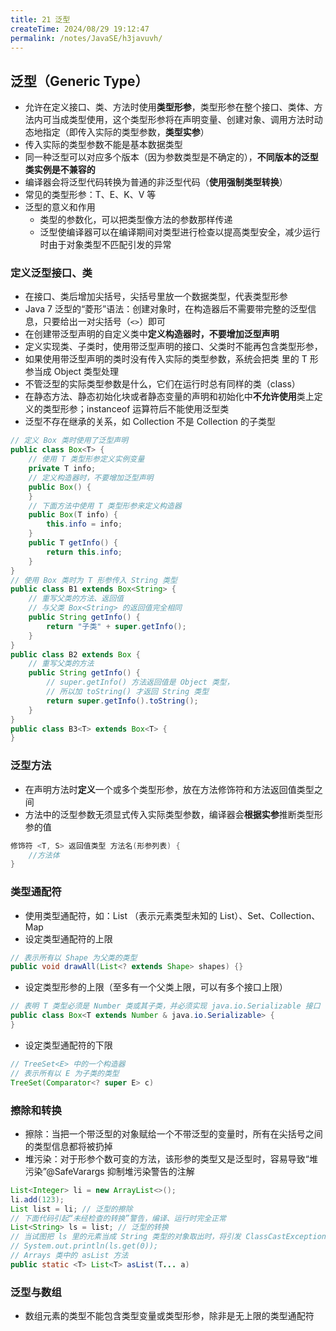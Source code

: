 ```yaml
---
title: 21 泛型
createTime: 2024/08/29 19:12:47
permalink: /notes/JavaSE/h3javuvh/
---
```

## 泛型（Generic Type）

* 允许在定义接口、类、方法时使用**类型形参**，类型形参在整个接口、类体、方法内可当成类型使用，这个类型形参将在声明变量、创建对象、调用方法时动态地指定（即传入实际的类型参数，**类型实参**）
* 传入实际的类型参数不能是基本数据类型
* 同一种泛型可以对应多个版本（因为参数类型是不确定的），**不同版本的泛型类实例是不兼容的**
* 编译器会将泛型代码转换为普通的非泛型代码（**使用强制类型转换**）
* 常见的类型形参：T、E、K、V 等
* 泛型的意义和作用
	* 类型的参数化，可以把类型像方法的参数那样传递
	* 泛型使编译器可以在编译期间对类型进行检查以提高类型安全，减少运行时由于对象类型不匹配引发的异常

### 定义泛型接口、类

* 在接口、类后增加尖括号，尖括号里放一个数据类型，代表类型形参
* Java 7 泛型的“菱形”语法：创建对象时，在构造器后不需要带完整的泛型信息，只要给出一对尖括号（`<>`）即可
* 在创建带泛型声明的自定义类中**定义构造器时，不要增加泛型声明**
* 定义实现类、子类时，使用带泛型声明的接口、父类时不能再包含类型形参，
* 如果使用带泛型声明的类时没有传入实际的类型参数，系统会把类 里的 T 形参当成 Object 类型处理
* 不管泛型的实际类型参数是什么，它们在运行时总有同样的类（class）
* 在静态方法、静态初始化块或者静态变量的声明和初始化中**不允许使用**类上定义的类型形参；instanceof 运算符后不能使用泛型类
* 泛型不存在继承的关系，如 Collection 不是 Collection 的子类型

```java
// 定义 Box 类时使用了泛型声明
public class Box<T> {
    // 使用 T 类型形参定义实例变量
    private T info;
    // 定义构造器时，不要增加泛型声明
    public Box() {
    }
    // 下面方法中使用 T 类型形参来定义构造器
    public Box(T info) {
        this.info = info;
    }
    public T getInfo() {
        return this.info;
    }
}
// 使用 Box 类时为 T 形参传入 String 类型
public class B1 extends Box<String> {
    // 重写父类的方法、返回值
    // 与父类 Box<String> 的返回值完全相同
    public String getInfo() {
        return "子类" + super.getInfo();
    }
}
public class B2 extends Box {
    // 重写父类的方法
    public String getInfo() {
        // super.getInfo() 方法返回值是 Object 类型，
        // 所以加 toString() 才返回 String 类型
        return super.getInfo().toString();
    }
}
public class B3<T> extends Box<T> {
}
```

### 泛型方法

* 在声明方法时**定义**一个或多个类型形参，放在方法修饰符和方法返回值类型之间
* 方法中的泛型参数无须显式传入实际类型参数，编译器会**根据实参**推断类型形参的值

```java
修饰符 <T, S> 返回值类型 方法名(形参列表) {
    //方法体
}
```

### 类型通配符

* 使用类型通配符，如：List （表示元素类型未知的 List）、Set、Collection、Map
* 设定类型通配符的上限

```java
// 表示所有以 Shape 为父类的类型
public void drawAll(List<? extends Shape> shapes) {}

```

* 设定类型形参的上限（至多有一个父类上限，可以有多个接口上限）

```java
// 表明 T 类型必须是 Number 类或其子类，并必须实现 java.io.Serializable 接口
public class Box<T extends Number & java.io.Serializable> {
}
```

* 设定类型通配符的下限

```java
// TreeSet<E> 中的一个构造器
// 表示所有以 E 为子类的类型
TreeSet(Comparator<? super E> c)
```

### 擦除和转换

* 擦除：当把一个带泛型的对象赋给一个不带泛型的变量时，所有在尖括号之间的类型信息都将被扔掉
* 堆污染：对于形参个数可变的方法，该形参的类型又是泛型时，容易导致“堆污染”@SafeVarargs 抑制堆污染警告的注解

```java
List<Integer> li = new ArrayList<>();
li.add(123);
List list = li; // 泛型的擦除
// 下面代码引起“未经检查的转换”警告，编译、运行时完全正常
List<String> ls = list; // 泛型的转换
// 当试图把 ls 里的元素当成 String 类型的对象取出时，将引发 ClassCastException 异常
// System.out.println(ls.get(0));
// Arrays 类中的 asList 方法
public static <T> List<T> asList(T... a)
```

### 泛型与数组

* 数组元素的类型不能包含类型变量或类型形参，除非是无上限的类型通配符